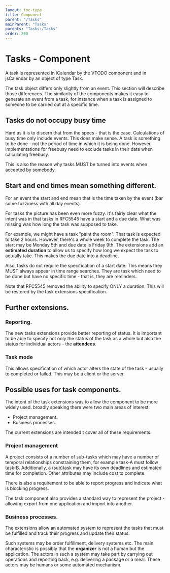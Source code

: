 ```yaml
---
layout: toc-type
title: Component
parent: "/Tasks"
mainParent: "Tasks"
parents: "Tasks:/Tasks"
order: 200
---
```


# Tasks - Component
A task is represented in iCalendar by the VTODO component and in jsCalendar by an object of type Task.

The task object differs only slightly from an event. This section will describe those differences. The similarity of the components makes it easy to generate an event from a task, for instance when a task is assigned to someone to be carried out at a specific time.

## Tasks do not occupy busy time
Hard as it is to discern that from the specs - that is the case. Calculations of busy time only include events. This does make sense. A task is something to be done - not the period of time in which it is being done. However, implementations for freebusy need to exclude tasks in their data when calculating freebusy.

This is also the reason why tasks MUST be turned into events when accepted by somebody.

## Start and end times mean something different.
For an event the start and end mean that is the time taken by the event (bar some fuzziness with all day events).

For tasks the picture has been even more fuzzy. It's fairly clear what the intent was in that tasks in RFC5545 have a start and a due date. What was missing was how long the task was supposed to take.

For example, we might have a task "paint the room". That task is expected to take 2 hours.
However, there's a whole week to complete the task. The start may be Monday 5th and due date is Friday 9th. The extensions add an **estimated duration** to allow us to specify how long we expect the task to actually take. This makes the due date into a deadline.

Also, tasks do not require the specification of a start date. This means they MUST always appear in time range searches. They are task which need to be done but have no specific time - that is, they are reminders.

Note that RFC5545 removed the ability to specify ONLY a duration. This will be restored by the task extensions specification.

## Further extensions.
### Reporting.
The new tasks extensions provide better reporting of status. It is important to be able to specify not only the status of the task as a whole but also the status for individual actors - the **attendees**.

### Task mode
This allows specification of which actor alters the state of the task - usually to completed or failed. This may be a client or the server.

## Possible uses for task components.
The intent of the task extensions was to allow the component to be more widely used. broadly speaking there were two main areas of interest:

 * Project management.
 * Business processes.

The current extensions are intended t cover all of these requirements.

### Project management
A project consists of a number of sub-tasks which may have a number of temporal relationships constraining them, for example task-A must follow task-B. Additionally, a (sub)task may have its own deadlines and estimated time for completion. Other attributes may include cost to complete.

There is also a requirement to be able to report progress and indicate what is blocking progress.

The task component also provides a standard way to represent the project - allowing export from one application and import into another.

### Business processes.
The extensions allow an automated system to represent the tasks that must be fulfilled and track their progress and update their status.

Such systems may be order fulfillment, delivery systems etc. The main characteristic is possibly that the **organizer** is not a human but the application. The actors in such a system may take part by carrying out operations and reporting back, e.g. delivering a package or a meal. These actors may be humans or some automated mechanism.
